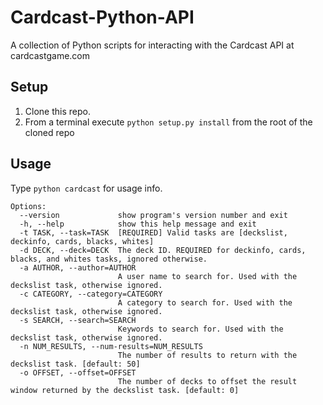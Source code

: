 Cardcast-Python-API
===================

A collection of Python scripts for interacting with the Cardcast API at cardcastgame.com

## Setup
1. Clone this repo.
2. From a terminal execute <code>python setup.py install</code> from the root of the cloned repo

## Usage
Type <code>python cardcast</code> for usage info.
```
Options:
  --version             show program's version number and exit  
  -h, --help            show this help message and exit  
  -t TASK, --task=TASK  [REQUIRED] Valid tasks are [deckslist, deckinfo, cards, blacks, whites]  
  -d DECK, --deck=DECK  The deck ID. REQUIRED for deckinfo, cards, blacks, and whites tasks, ignored otherwise.  
  -a AUTHOR, --author=AUTHOR   
                        A user name to search for. Used with the deckslist task, otherwise ignored.  
  -c CATEGORY, --category=CATEGORY  
                        A category to search for. Used with the deckslist task, otherwise ignored.  
  -s SEARCH, --search=SEARCH  
                        Keywords to search for. Used with the deckslist task, otherwise ignored.  
  -n NUM_RESULTS, --num-results=NUM_RESULTS  
                        The number of results to return with the deckslist task. [default: 50]  
  -o OFFSET, --offset=OFFSET  
                        The number of decks to offset the result window returned by the deckslist task. [default: 0]
````